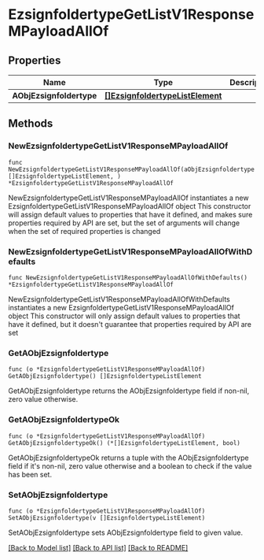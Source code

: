 # EzsignfoldertypeGetListV1ResponseMPayloadAllOf

## Properties

Name | Type | Description | Notes
------------ | ------------- | ------------- | -------------
**AObjEzsignfoldertype** | [**[]EzsignfoldertypeListElement**](EzsignfoldertypeListElement.md) |  | 

## Methods

### NewEzsignfoldertypeGetListV1ResponseMPayloadAllOf

`func NewEzsignfoldertypeGetListV1ResponseMPayloadAllOf(aObjEzsignfoldertype []EzsignfoldertypeListElement, ) *EzsignfoldertypeGetListV1ResponseMPayloadAllOf`

NewEzsignfoldertypeGetListV1ResponseMPayloadAllOf instantiates a new EzsignfoldertypeGetListV1ResponseMPayloadAllOf object
This constructor will assign default values to properties that have it defined,
and makes sure properties required by API are set, but the set of arguments
will change when the set of required properties is changed

### NewEzsignfoldertypeGetListV1ResponseMPayloadAllOfWithDefaults

`func NewEzsignfoldertypeGetListV1ResponseMPayloadAllOfWithDefaults() *EzsignfoldertypeGetListV1ResponseMPayloadAllOf`

NewEzsignfoldertypeGetListV1ResponseMPayloadAllOfWithDefaults instantiates a new EzsignfoldertypeGetListV1ResponseMPayloadAllOf object
This constructor will only assign default values to properties that have it defined,
but it doesn't guarantee that properties required by API are set

### GetAObjEzsignfoldertype

`func (o *EzsignfoldertypeGetListV1ResponseMPayloadAllOf) GetAObjEzsignfoldertype() []EzsignfoldertypeListElement`

GetAObjEzsignfoldertype returns the AObjEzsignfoldertype field if non-nil, zero value otherwise.

### GetAObjEzsignfoldertypeOk

`func (o *EzsignfoldertypeGetListV1ResponseMPayloadAllOf) GetAObjEzsignfoldertypeOk() (*[]EzsignfoldertypeListElement, bool)`

GetAObjEzsignfoldertypeOk returns a tuple with the AObjEzsignfoldertype field if it's non-nil, zero value otherwise
and a boolean to check if the value has been set.

### SetAObjEzsignfoldertype

`func (o *EzsignfoldertypeGetListV1ResponseMPayloadAllOf) SetAObjEzsignfoldertype(v []EzsignfoldertypeListElement)`

SetAObjEzsignfoldertype sets AObjEzsignfoldertype field to given value.



[[Back to Model list]](../README.md#documentation-for-models) [[Back to API list]](../README.md#documentation-for-api-endpoints) [[Back to README]](../README.md)


